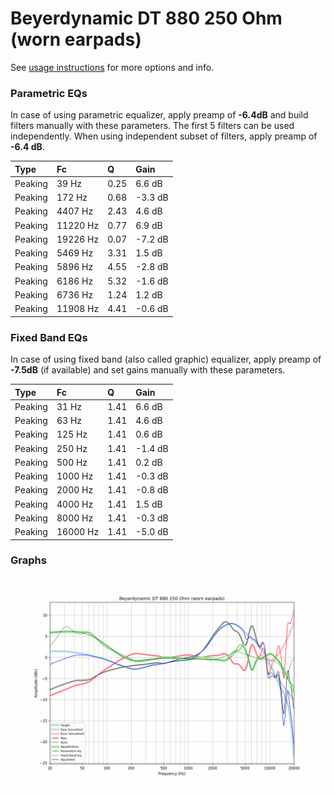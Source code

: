 # Beyerdynamic DT 880 250 Ohm (worn earpads)
See [usage instructions](https://github.com/jaakkopasanen/AutoEq#usage) for more options and info.

### Parametric EQs
In case of using parametric equalizer, apply preamp of **-6.4dB** and build filters manually
with these parameters. The first 5 filters can be used independently.
When using independent subset of filters, apply preamp of **-6.4 dB**.

| Type    | Fc       |    Q | Gain    |
|:--------|:---------|:-----|:--------|
| Peaking | 39 Hz    | 0.25 | 6.6 dB  |
| Peaking | 172 Hz   | 0.68 | -3.3 dB |
| Peaking | 4407 Hz  | 2.43 | 4.6 dB  |
| Peaking | 11220 Hz | 0.77 | 6.9 dB  |
| Peaking | 19226 Hz | 0.07 | -7.2 dB |
| Peaking | 5469 Hz  | 3.31 | 1.5 dB  |
| Peaking | 5896 Hz  | 4.55 | -2.8 dB |
| Peaking | 6186 Hz  | 5.32 | -1.6 dB |
| Peaking | 6736 Hz  | 1.24 | 1.2 dB  |
| Peaking | 11908 Hz | 4.41 | -0.6 dB |

### Fixed Band EQs
In case of using fixed band (also called graphic) equalizer, apply preamp of **-7.5dB**
(if available) and set gains manually with these parameters.

| Type    | Fc       |    Q | Gain    |
|:--------|:---------|:-----|:--------|
| Peaking | 31 Hz    | 1.41 | 6.6 dB  |
| Peaking | 63 Hz    | 1.41 | 4.6 dB  |
| Peaking | 125 Hz   | 1.41 | 0.6 dB  |
| Peaking | 250 Hz   | 1.41 | -1.4 dB |
| Peaking | 500 Hz   | 1.41 | 0.2 dB  |
| Peaking | 1000 Hz  | 1.41 | -0.3 dB |
| Peaking | 2000 Hz  | 1.41 | -0.8 dB |
| Peaking | 4000 Hz  | 1.41 | 1.5 dB  |
| Peaking | 8000 Hz  | 1.41 | -0.3 dB |
| Peaking | 16000 Hz | 1.41 | -5.0 dB |

### Graphs
![](./Beyerdynamic%20DT%20880%20250%20Ohm%20(worn%20earpads).png)